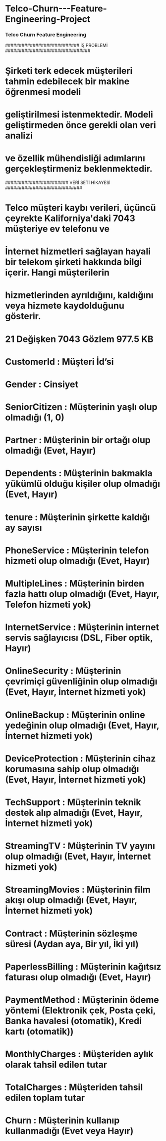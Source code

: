 # Telco-Churn---Feature-Engineering-Project

### Telco Churn Feature Engineering ###

########################### İŞ PROBLEMİ ###############################

# Şirketi terk edecek müşterileri tahmin edebilecek bir makine öğrenmesi modeli
# geliştirilmesi istenmektedir. Modeli geliştirmeden önce gerekli olan veri analizi
# ve özellik mühendisliği adımlarını gerçekleştirmeniz beklenmektedir.

####################### VERİ SETİ HİKAYESİ ############################

# Telco müşteri kaybı verileri, üçüncü çeyrekte Kaliforniya'daki 7043 müşteriye ev telefonu ve
# İnternet hizmetleri sağlayan hayali bir telekom şirketi hakkında bilgi içerir. Hangi müşterilerin
# hizmetlerinden ayrıldığını, kaldığını veya hizmete kaydolduğunu gösterir.


# 21 Değişken    7043 Gözlem    977.5 KB


# CustomerId       : Müşteri İd’si
# Gender           : Cinsiyet
# SeniorCitizen    : Müşterinin yaşlı olup olmadığı (1, 0)
# Partner          : Müşterinin bir ortağı olup olmadığı (Evet, Hayır)
# Dependents       : Müşterinin bakmakla yükümlü olduğu kişiler olup olmadığı (Evet, Hayır)
# tenure           : Müşterinin şirkette kaldığı ay sayısı
# PhoneService     : Müşterinin telefon hizmeti olup olmadığı (Evet, Hayır)
# MultipleLines    : Müşterinin birden fazla hattı olup olmadığı (Evet, Hayır, Telefon hizmeti yok)
# InternetService  : Müşterinin internet servis sağlayıcısı (DSL, Fiber optik, Hayır)
# OnlineSecurity   : Müşterinin çevrimiçi güvenliğinin olup olmadığı (Evet, Hayır, İnternet hizmeti yok)
# OnlineBackup     : Müşterinin online yedeğinin olup olmadığı (Evet, Hayır, İnternet hizmeti yok)
# DeviceProtection : Müşterinin cihaz korumasına sahip olup olmadığı (Evet, Hayır, İnternet hizmeti yok)
# TechSupport      : Müşterinin teknik destek alıp almadığı (Evet, Hayır, İnternet hizmeti yok)
# StreamingTV      : Müşterinin TV yayını olup olmadığı (Evet, Hayır, İnternet hizmeti yok)
# StreamingMovies  : Müşterinin film akışı olup olmadığı (Evet, Hayır, İnternet hizmeti yok)
# Contract         : Müşterinin sözleşme süresi (Aydan aya, Bir yıl, İki yıl)
# PaperlessBilling : Müşterinin kağıtsız faturası olup olmadığı (Evet, Hayır)
# PaymentMethod    : Müşterinin ödeme yöntemi (Elektronik çek, Posta çeki, Banka havalesi (otomatik), Kredi kartı (otomatik))
# MonthlyCharges   : Müşteriden aylık olarak tahsil edilen tutar
# TotalCharges     : Müşteriden tahsil edilen toplam tutar
# Churn            : Müşterinin kullanıp kullanmadığı (Evet veya Hayır)
